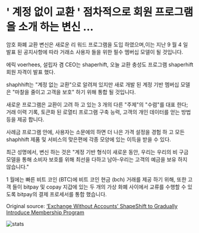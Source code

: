 # ' 계정 없이 교환 ' 점차적으로 회원 프로그램을 소개 하는 변신 ...

암호 화폐 교환 변신은 새로운 리 워드 프로그램을 도입 하였으며,이는 지난 9 월 4 일 발표 된 공지사항에 따라 거래소 사용자 들을 위한 필수 멤버십 모델이 될 것입니다.

에릭 voerhees, 설립자 겸 CEO는 shaperhift, 오늘 교환 충성도 프로그램 shaperhift 회원 자격이 발표 했다.

shaphhift는 "계정 없는 교환"으로 알려져 있지만 새로 개발 된 계정 기반 멤버십 모델은 "마찰을 줄이고 고객을 보호" 하기 위해 통합 될 것입니다.

새로운 프로그램은 교환이 고려 하 고 있는 3 개의 다른 "주제"의 "수렴"를 대표 한다; 거래 이력 기록, 토큰화 된 로열티 프로그램 구축 능력, 고객의 개인 데이터를 얻는 방법 등을 제공 합니다.

사례금 프로그램 안에, 사용자는 소문에의 하면 더 나은 가격 설정을 경험 하 고 모든 shaphhift 제품 및 서비스의 맞은편에 각종 모양에 있는 이득을 받을 수 있다.

최근 성명에서, 변신 하는 것은 "계정 기반 형식이 새로운 동안, 우리는 우리의 비 구금 모델을 통해 소비자 보호를 위해 최선을 다하고 남아-우리는 고객의 예금을 보유 하지 않습니다."

1 월에는 빠른 비트 코인 (BTC)에 비트 코인 현금 (bch) 거래를 제공 하기 위해, 또한 고객 들이 bitpay 및 copay 지갑에 있는 두 개의 가상 화폐 사이에서 교류를 수행할 수 있도록 bitpay의 결제 프로세서를 통합 했습니다.

Original source: [‘Exchange Without Accounts’ ShapeShift to Gradually Introduce Membership Program](https://cointelegraph.com/news/exchange-without-accounts-shapeshift-to-gradually-introduce-membership-program)

![stats](https://c.statcounter.com/11760860/0/a89fa40b/1/ "stats")